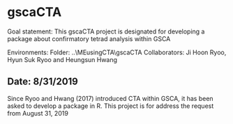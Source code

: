 # gscaCTA
Goal statement: This gscaCTA project is designated for developing a package about confirmatory tetrad analysis within GSCA

Environments:
  Folder: ..\MEusingCTA\gscaCTA
  Collaborators: Ji Hoon Ryoo, Hyun Suk Ryoo and Heungsun Hwang

## Date: 8/31/2019  
Since Ryoo and Hwang (2017) introduced CTA within GSCA, it has been asked to develop a package in R. This project is for address the request from August 31, 2019
